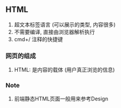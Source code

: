 ## HTML
1. 超文本标签语言 (可以展示的类型, 内容很多)
2. 不需要编译, 直接由浏览器解析执行
3. cmd+/ 注释的快捷键

### 网页的组成
1. HTML: 是内容的载体 (用户真正浏览的信息)

### Note
1. 前端静态HTML页面一般用来参考Design